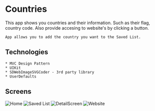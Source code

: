 # Countries



This app shows you countries and their information. Such as their flag, country code. Also provide accesing to website's by clicking a button.
    
    
    App allows you to add the country you want to the Saved List.
    
    
## Technologies  

    * MVC Design Pattern
    * UIKit
    * SDWebImageSVGCoder - 3rd party library
    * UserDefaults


## Screens


![Home](https://user-images.githubusercontent.com/102283100/194711082-81a18883-05b3-45f5-b283-cee9140d81c9.png)
![Saved List](https://user-images.githubusercontent.com/102283100/194711089-8a9b719d-5a84-42f3-9d99-8827acc77efa.png)
![DetailScreen](https://user-images.githubusercontent.com/102283100/194711084-e2a29215-9e98-43b1-801f-97397b71b8bb.png)
![Website](https://user-images.githubusercontent.com/102283100/194711086-dde32b26-9153-4b91-b91c-cc4f1c08aeaa.png)

